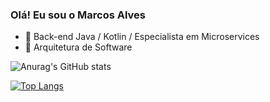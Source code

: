 ### Olá!  Eu sou o Marcos Alves

- 🔭 Back-end Java / Kotlin / Especialista em Microservices
- 🌱 Arquitetura de Software

![Anurag's GitHub stats](https://github-readme-stats.vercel.app/api?username=engmarcosalves&show_icons=true&theme=radical)  

[![Top Langs](https://github-readme-stats.vercel.app/api/top-langs/?username=engmarcosalves&theme=radical)](https://github.com/anuraghazra/github-readme-stats)


